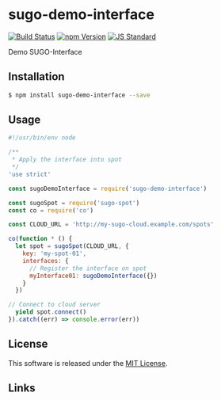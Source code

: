 sugo-demo-interface
==========

<!---
This file is generated by ape-tmpl. Do not update manually.
--->

<!-- Badge Start -->
<a name="badges"></a>

[![Build Status][bd_travis_shield_url]][bd_travis_url]
[![npm Version][bd_npm_shield_url]][bd_npm_url]
[![JS Standard][bd_standard_shield_url]][bd_standard_url]

[bd_repo_url]: https://github.com/realglobe-Inc/sugo-demo-interface
[bd_travis_url]: http://travis-ci.org/realglobe-Inc/sugo-demo-interface
[bd_travis_shield_url]: http://img.shields.io/travis/realglobe-Inc/sugo-demo-interface.svg?style=flat
[bd_travis_com_url]: http://travis-ci.com/realglobe-Inc/sugo-demo-interface
[bd_travis_com_shield_url]: https://api.travis-ci.com/realglobe-Inc/sugo-demo-interface.svg?token=
[bd_license_url]: https://github.com/realglobe-Inc/sugo-demo-interface/blob/master/LICENSE
[bd_codeclimate_url]: http://codeclimate.com/github/realglobe-Inc/sugo-demo-interface
[bd_codeclimate_shield_url]: http://img.shields.io/codeclimate/github/realglobe-Inc/sugo-demo-interface.svg?style=flat
[bd_codeclimate_coverage_shield_url]: http://img.shields.io/codeclimate/coverage/github/realglobe-Inc/sugo-demo-interface.svg?style=flat
[bd_gemnasium_url]: https://gemnasium.com/realglobe-Inc/sugo-demo-interface
[bd_gemnasium_shield_url]: https://gemnasium.com/realglobe-Inc/sugo-demo-interface.svg
[bd_npm_url]: http://www.npmjs.org/package/sugo-demo-interface
[bd_npm_shield_url]: http://img.shields.io/npm/v/sugo-demo-interface.svg?style=flat
[bd_standard_url]: http://standardjs.com/
[bd_standard_shield_url]: https://img.shields.io/badge/code%20style-standard-brightgreen.svg

<!-- Badge End -->


<!-- Description Start -->
<a name="description"></a>

Demo SUGO-Interface

<!-- Description End -->


<!-- Overview Start -->
<a name="overview"></a>



<!-- Overview End -->


<!-- Sections Start -->
<a name="sections"></a>

<!-- Section from "doc/guides/01.Installation.md.hbs" Start -->

<a name="section-doc-guides-01-installation-md"></a>
Installation
-----

```bash
$ npm install sugo-demo-interface --save
```


<!-- Section from "doc/guides/01.Installation.md.hbs" End -->

<!-- Section from "doc/guides/02.Usage.md.hbs" Start -->

<a name="section-doc-guides-02-usage-md"></a>
Usage
---------

```javascript
#!/usr/bin/env node

/**
 * Apply the interface into spot
 */
'use strict'

const sugoDemoInterface = require('sugo-demo-interface')

const sugoSpot = require('sugo-spot')
const co = require('co')

const CLOUD_URL = 'http://my-sugo-cloud.example.com/spots'

co(function * () {
  let spot = sugoSpot(CLOUD_URL, {
    key: 'my-spot-01',
    interfaces: {
      // Register the interface on spot
      myInterface01: sugoDemoInterface({})
    }
  })

// Connect to cloud server
  yield spot.connect()
}).catch((err) => console.error(err))

```


<!-- Section from "doc/guides/02.Usage.md.hbs" End -->


<!-- Sections Start -->


<!-- LICENSE Start -->
<a name="license"></a>

License
-------
This software is released under the [MIT License](https://github.com/realglobe-Inc/sugo-demo-interface/blob/master/LICENSE).

<!-- LICENSE End -->


<!-- Links Start -->
<a name="links"></a>

Links
------


<!-- Links End -->
